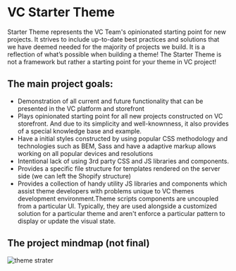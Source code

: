 # VC Starter Theme
Starter Theme represents the VC  Team's opinionated starting point for new projects. It strives to include up-to-date best practices and solutions that we have deemed needed for the majority of projects we build. It is a reflection of what’s possible when building a theme! 
The Starter Theme is not a framework but rather a starting point for your theme in VC project!

## The main project goals:
- Demonstration of all current and future functionality that can be presented in the VC platform and storefront
- Plays opinionated starting point  for all new projects constructed on VC storefront. And due to its simplicity and well-knownness, it also provides of a special knowledge base and example.
- Have a initial styles constructed by using popular CSS methodology and technologies such as BEM, Sass  and have a adaptive markup allows working on all popular devices and resolutions
- Intentional lack of using 3rd party CSS and JS libraries and components.
- Provides a specific file structure for templates rendered on the server side (we can left the Shopify structure)
- Provides a collection of handy utility JS libraries and components which assist theme developers with problems unique to VC themes development environment.Theme scripts components are uncoupled from a particular UI.  Typically, they are used alongside a customized solution for a particular theme and aren't  enforce a particular pattern to display or update the visual state.

## The project mindmap (not final)
![theme strater](https://user-images.githubusercontent.com/7566324/50268363-27422400-0433-11e9-8781-43d949a3ac66.png)
